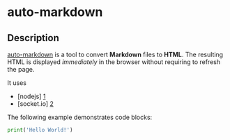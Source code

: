 auto-markdown
=============

Description
-----------

[auto-markdown](http://github.com/taigner/auto-markdown) is a tool to convert **Markdown** files to **HTML**. The resulting HTML is displayed *immediately* in the browser without requiring to refresh the page.

It uses

* [nodejs] [1]
* [socket.io] [2]

The following example demonstrates code blocks:

``` python
print('Hello World!')
```

  [1]: http://www.nodejs.org/	"Node.JS"
  [2]: http://www.socket.io/	"Socket.IO"

